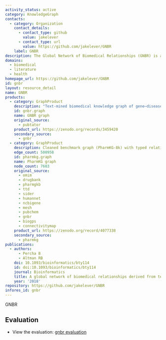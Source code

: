 ```yaml
---
activity_status: active
category: KnowledgeGraph
contacts:
  - category: Organization
    contact_details:
      - contact_type: github
        value: jakelever
      - contact_type: url
        value: https://github.com/jakelever/GNBR
    label: GNBR
description: The Global Network of Biomedical Relationships (GNBR) is a large-scale biomedical knowledge graph derived from literature. GNBR uses text mining of PubMed abstracts to extract typed relationships between genes, diseases and drugs/chemicals, organizing them into semantic themes suitable for link prediction and downstream applications such as drug repurposing. GNBR has been widely used as a text-derived KG resource and is available via GitHub and Zenodo.
domains:
  - biomedical
  - literature
  - health
homepage_url: https://github.com/jakelever/GNBR
id: gnbr
layout: resource_detail
name: GNBR
products:
  - category: GraphProduct
    description: "Text-mined biomedical knowledge graph of gene–disease–drug relationships (semantic themes)"
    id: gnbr.graph
    name: GNBR graph
    original_source:
      - pubtator
    product_url: https://zenodo.org/records/3459420
    secondary_source:
      - gnbr
  - category: GraphProduct
    description: Cleaned benchmark graph (PharmKG-8k) with typed relations between genes, chemicals, and diseases
    edge_count: 500958
    id: pharmkg.graph
    name: PharmKG graph
    node_count: 7603
    original_source:
      - omim
      - drugbank
      - pharmgkb
      - ttd
      - sider
      - humannet
      - ncbigene
      - mesh
      - pubchem
      - gnbr
      - biogps
      - connectivitymap
    product_url: https://zenodo.org/record/4077338
    secondary_source:
      - pharmkg
publications:
  - authors:
      - Percha B
      - Altman RB
    doi: 10.1093/bioinformatics/bty114
    id: doi:10.1093/bioinformatics/bty114
    journal: Bioinformatics
    title: A global network of biomedical relationships derived from text
    year: '2018'
repository: https://github.com/jakelever/GNBR
infores_id: gnbr
---
```


GNBR

## Evaluation

- View the evaluation: [gnbr evaluation](gnbr_eval.html)
